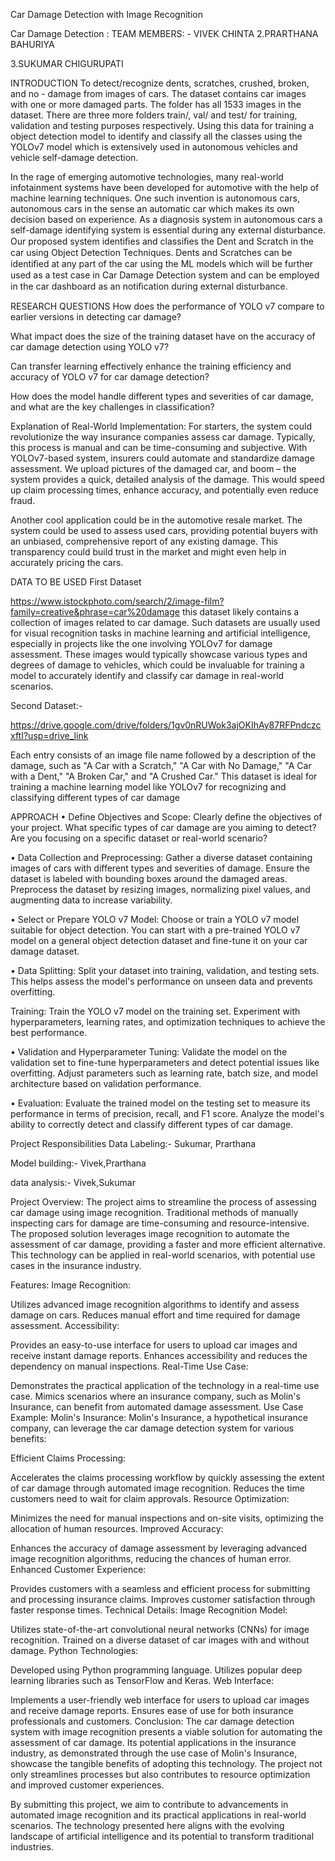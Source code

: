 Car Damage Detection with Image Recognition

Car Damage Detection :
TEAM MEMBERS: -
VIVEK CHINTA
2.PRARTHANA BAHURIYA

3.SUKUMAR CHIGURUPATI

INTRODUCTION
To detect/recognize dents, scratches, crushed, broken, and no - damage from images of cars. The dataset contains car images with one or more damaged parts. The folder has all 1533 images in the dataset. There are three more folders train/, val/ and test/ for training, validation and testing purposes respectively. Using this data for training a object detection model to identify and classify all the classes using the YOLOv7 model which is extensively used in autonomous vehicles and vehicle self-damage detection.

In the rage of emerging automotive technologies, many real-world infotainment systems have been developed for automotive with the help of machine learning techniques. One such invention is autonomous cars, autonomous cars in the sense an automatic car which makes its own decision based on experience. As a diagnosis system in autonomous cars a self-damage identifying system is essential during any external disturbance. Our proposed system identiﬁes and classiﬁes the Dent and Scratch in the car using Object Detection Techniques. Dents and Scratches can be identiﬁed at any part of the car using the ML models which will be further used as a test case in Car Damage Detection system and can be employed in the car dashboard as an notiﬁcation during external disturbance.

RESEARCH QUESTIONS
How does the performance of YOLO v7 compare to earlier versions in detecting car damage?

What impact does the size of the training dataset have on the accuracy of car damage detection using YOLO v7?

Can transfer learning effectively enhance the training efficiency and accuracy of YOLO v7 for car damage detection?

How does the model handle different types and severities of car damage, and what are the key challenges in classification?

Explanation of Real-World Implementation:
For starters, the system could revolutionize the way insurance companies assess car damage. Typically, this process is manual and can be time-consuming and subjective. With YOLOv7-based system, insurers could automate and standardize damage assessment. We upload pictures of the damaged car, and boom – the system provides a quick, detailed analysis of the damage. This would speed up claim processing times, enhance accuracy, and potentially even reduce fraud.

Another cool application could be in the automotive resale market. The system could be used to assess used cars, providing potential buyers with an unbiased, comprehensive report of any existing damage. This transparency could build trust in the market and might even help in accurately pricing the cars.

DATA TO BE USED
First Dataset

https://www.istockphoto.com/search/2/image-film?family=creative&phrase=car%20damage this dataset likely contains a collection of images related to car damage. Such datasets are usually used for visual recognition tasks in machine learning and artificial intelligence, especially in projects like the one involving YOLOv7 for damage assessment. These images would typically showcase various types and degrees of damage to vehicles, which could be invaluable for training a model to accurately identify and classify car damage in real-world scenarios.

Second Dataset:-

https://drive.google.com/drive/folders/1gv0nRUWok3ajOKIhAy87RFPndczcxftI?usp=drive_link

 
Each entry consists of an image file name followed by a description of the damage, such as "A Car with a Scratch," "A Car with No Damage," "A Car with a Dent," "A Broken Car," and "A Crushed Car." This dataset is ideal for training a machine learning model like YOLOv7 for recognizing and classifying different types of car damage

APPROACH
•	Define Objectives and Scope:
Clearly define the objectives of your project. What specific types of car damage are you aiming to detect? Are you focusing on a specific dataset or real-world scenario?

•	Data Collection and Preprocessing:
Gather a diverse dataset containing images of cars with different types and severities of damage. Ensure the dataset is labeled with bounding boxes around the damaged areas. Preprocess the dataset by resizing images, normalizing pixel values, and augmenting data to increase variability.

•	Select or Prepare YOLO v7 Model:
Choose or train a YOLO v7 model suitable for object detection. You can start with a pre-trained YOLO v7 model on a general object detection dataset and fine-tune it on your car damage dataset.

•	Data Splitting:
Split your dataset into training, validation, and testing sets. This helps assess the model's performance on unseen data and prevents overfitting.

Training:
Train the YOLO v7 model on the training set. Experiment with hyperparameters, learning rates, and optimization techniques to achieve the best performance.

•	Validation and Hyperparameter Tuning:
Validate the model on the validation set to fine-tune hyperparameters and detect potential issues like overfitting. Adjust parameters such as learning rate, batch size, and model architecture based on validation performance.

•	Evaluation:
Evaluate the trained model on the testing set to measure its performance in terms of precision, recall, and F1 score. Analyze the model's ability to correctly detect and classify different types of car damage.

Project Responsibilities
Data Labeling:- Sukumar, Prarthana

Model building:- Vivek,Prarthana

data analysis:- Vivek,Sukumar



Project Overview:
The project aims to streamline the process of assessing car damage using image recognition. Traditional methods of manually inspecting cars for damage are time-consuming and resource-intensive. The proposed solution leverages image recognition to automate the assessment of car damage, providing a faster and more efficient alternative. This technology can be applied in real-world scenarios, with potential use cases in the insurance industry.

Features:
Image Recognition:

Utilizes advanced image recognition algorithms to identify and assess damage on cars.
Reduces manual effort and time required for damage assessment.
Accessibility:

Provides an easy-to-use interface for users to upload car images and receive instant damage reports.
Enhances accessibility and reduces the dependency on manual inspections.
Real-Time Use Case:

Demonstrates the practical application of the technology in a real-time use case.
Mimics scenarios where an insurance company, such as Molin's Insurance, can benefit from automated damage assessment.
Use Case Example:
Molin's Insurance:
Molin's Insurance, a hypothetical insurance company, can leverage the car damage detection system for various benefits:

Efficient Claims Processing:

Accelerates the claims processing workflow by quickly assessing the extent of car damage through automated image recognition.
Reduces the time customers need to wait for claim approvals.
Resource Optimization:

Minimizes the need for manual inspections and on-site visits, optimizing the allocation of human resources.
Improved Accuracy:

Enhances the accuracy of damage assessment by leveraging advanced image recognition algorithms, reducing the chances of human error.
Enhanced Customer Experience:

Provides customers with a seamless and efficient process for submitting and processing insurance claims.
Improves customer satisfaction through faster response times.
Technical Details:
Image Recognition Model:

Utilizes state-of-the-art convolutional neural networks (CNNs) for image recognition.
Trained on a diverse dataset of car images with and without damage.
Python Technologies:

Developed using Python programming language.
Utilizes popular deep learning libraries such as TensorFlow and Keras.
Web Interface:

Implements a user-friendly web interface for users to upload car images and receive damage reports.
Ensures ease of use for both insurance professionals and customers.
Conclusion:
The car damage detection system with image recognition presents a viable solution for automating the assessment of car damage. Its potential applications in the insurance industry, as demonstrated through the use case of Molin's Insurance, showcase the tangible benefits of adopting this technology. The project not only streamlines processes but also contributes to resource optimization and improved customer experiences.

By submitting this project, we aim to contribute to advancements in automated image recognition and its practical applications in real-world scenarios. The technology presented here aligns with the evolving landscape of artificial intelligence and its potential to transform traditional industries.
